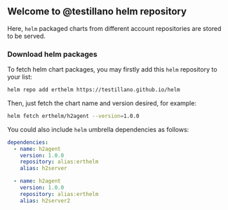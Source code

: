 ## Welcome to @testillano helm repository

Here, `helm` packaged charts from different account repositories are stored to be served.

### Download helm packages

To fetch helm chart packages, you may firstly add this `helm` repository to your list:

```bash
helm repo add erthelm https://testillano.github.io/helm
```

Then, just fetch the chart name and version desired, for example:

```bash
helm fetch erthelm/h2agent --version=1.0.0
```

You could also include `helm` umbrella dependencies as follows:

   ```yaml
   dependencies:
     - name: h2agent
       version: 1.0.0
       repository: alias:erthelm
       alias: h2server

     - name: h2agent
       version: 1.0.0
       repository: alias:erthelm
       alias: h2server2
   ```